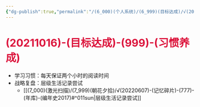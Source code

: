 ```yaml
---
{"dg-publish":true,"permalink":"/(6_000)(个人系统)/(6_999)(目标达成)/√(20211016)-(目标达成)-(999)-(习惯养成)/"}
---
```


# <font color=#DC143C>(20211016)-(目标达成)-(999)-(习惯养成)</font>
+ 学习习惯：每天保证两个小时的阅读时间
+ 战略复盘：层级生活记录尝试
    + [[(7_000)(激光扫描)/(7_999)(朝花夕拾)/√(20220607)-(记忆碎片)-(777)-(年库)-(编年史2017)#^011sun\|层级生活记录尝试]]